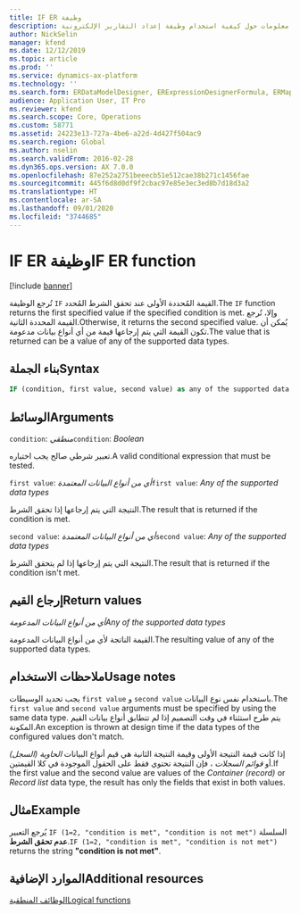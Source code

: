 ```yaml
---
title: IF ER وظيفة
description: يوفر هذا الموضوع معلومات حول كيفية استخدام وظيفة إعداد التقارير الإلكترونية IF (ER).
author: NickSelin
manager: kfend
ms.date: 12/12/2019
ms.topic: article
ms.prod: ''
ms.service: dynamics-ax-platform
ms.technology: ''
ms.search.form: ERDataModelDesigner, ERExpressionDesignerFormula, ERMappedFormatDesigner, ERModelMappingDesigner
audience: Application User, IT Pro
ms.reviewer: kfend
ms.search.scope: Core, Operations
ms.custom: 58771
ms.assetid: 24223e13-727a-4be6-a22d-4d427f504ac9
ms.search.region: Global
ms.author: nselin
ms.search.validFrom: 2016-02-28
ms.dyn365.ops.version: AX 7.0.0
ms.openlocfilehash: 87e252a2751beeecb51e512cae38b271c1456fae
ms.sourcegitcommit: 445f6d8d0df9f2cbac97e85e3ec3ed8b7d18d3a2
ms.translationtype: HT
ms.contentlocale: ar-SA
ms.lasthandoff: 09/01/2020
ms.locfileid: "3744685"
---
```

# <a name="if-er-function"></a><span data-ttu-id="0129f-103">IF ER وظيفة</span><span class="sxs-lookup"><span data-stu-id="0129f-103">IF ER function</span></span>

[!include [banner](../includes/banner.md)]

<span data-ttu-id="0129f-104">تُرجع الوظيفة `IF` القيمة المُحددة الأولى عند تحقق الشرط المُحدد.</span><span class="sxs-lookup"><span data-stu-id="0129f-104">The `IF` function returns the first specified value if the specified condition is met.</span></span> <span data-ttu-id="0129f-105">وإلا، تُرجع القيمة المحددة الثانية.</span><span class="sxs-lookup"><span data-stu-id="0129f-105">Otherwise, it returns the second specified value.</span></span> <span data-ttu-id="0129f-106">يُمكن أن تكون القيمة التي يتم إرجاعها قيمة من أي أنواع بيانات مدعومة.</span><span class="sxs-lookup"><span data-stu-id="0129f-106">The value that is returned can be a value of any of the supported data types.</span></span>

## <a name="syntax"></a><span data-ttu-id="0129f-107">بناء الجملة</span><span class="sxs-lookup"><span data-stu-id="0129f-107">Syntax</span></span>

```vb
IF (condition, first value, second value) as any of the supported data types
```

## <a name="arguments"></a><span data-ttu-id="0129f-108">الوسائط</span><span class="sxs-lookup"><span data-stu-id="0129f-108">Arguments</span></span>

<span data-ttu-id="0129f-109">`condition`: *منطقي*</span><span class="sxs-lookup"><span data-stu-id="0129f-109">`condition`: *Boolean*</span></span>

<span data-ttu-id="0129f-110">تعبير شرطي صالح يجب اختباره.</span><span class="sxs-lookup"><span data-stu-id="0129f-110">A valid conditional expression that must be tested.</span></span>

<span data-ttu-id="0129f-111">`first value`: *أي من أنواع البيانات المعتمدة*</span><span class="sxs-lookup"><span data-stu-id="0129f-111">`first value`: *Any of the supported data types*</span></span>

<span data-ttu-id="0129f-112">النتيجة التي يتم إرجاعها إذا تحقق الشرط.</span><span class="sxs-lookup"><span data-stu-id="0129f-112">The result that is returned if the condition is met.</span></span>

<span data-ttu-id="0129f-113">`second value`: *أي من أنواع البيانات المعتمدة*</span><span class="sxs-lookup"><span data-stu-id="0129f-113">`second value`: *Any of the supported data types*</span></span>

<span data-ttu-id="0129f-114">النتيجة التي يتم إرجاعها إذا لم يتحقق الشرط.</span><span class="sxs-lookup"><span data-stu-id="0129f-114">The result that is returned if the condition isn't met.</span></span>

## <a name="return-values"></a><span data-ttu-id="0129f-115">إرجاع القيم</span><span class="sxs-lookup"><span data-stu-id="0129f-115">Return values</span></span>

<span data-ttu-id="0129f-116">*أي من أنواع البيانات المدعومة*</span><span class="sxs-lookup"><span data-stu-id="0129f-116">*Any of the supported data types*</span></span>

<span data-ttu-id="0129f-117">القيمة الناتجة لأي من أنواع البيانات المدعومة.</span><span class="sxs-lookup"><span data-stu-id="0129f-117">The resulting value of any of the supported data types.</span></span>

## <a name="usage-notes"></a><span data-ttu-id="0129f-118">ملاحظات الاستخدام</span><span class="sxs-lookup"><span data-stu-id="0129f-118">Usage notes</span></span>

<span data-ttu-id="0129f-119">يجب تحديد الوسيطات `first value` و `second value` باستخدام نفس نوع البيانات.</span><span class="sxs-lookup"><span data-stu-id="0129f-119">The `first value` and `second value` arguments must be specified by using the same data type.</span></span> <span data-ttu-id="0129f-120">يتم طرح استثناء في وقت التصميم إذا لم تتطابق أنواع بيانات القيم المكونة.</span><span class="sxs-lookup"><span data-stu-id="0129f-120">An exception is thrown at design time if the data types of the configured values don't match.</span></span>

<span data-ttu-id="0129f-121">إذا كانت قيمة النتيجة الأولى وقيمة النتيجة الثانية هي قيم أنواع البيانات *الحاوية (السجل)* أو *قوائم السجلات* ، فإن النتيجة تحتوي فقط على الحقول الموجودة في كلا القيمتين.</span><span class="sxs-lookup"><span data-stu-id="0129f-121">If the first value and the second value are values of the *Container (record)* or *Record list* data type, the result has only the fields that exist in both values.</span></span>

## <a name="example"></a><span data-ttu-id="0129f-122">مثال</span><span class="sxs-lookup"><span data-stu-id="0129f-122">Example</span></span>

<span data-ttu-id="0129f-123">يُرجع التعبير `IF (1=2, "condition is met", "condition is not met")` السلسلة **عدم تحقق الشرط**.</span><span class="sxs-lookup"><span data-stu-id="0129f-123">`IF (1=2, "condition is met", "condition is not met")` returns the string **"condition is not met"**.</span></span>

## <a name="additional-resources"></a><span data-ttu-id="0129f-124">الموارد الإضافية</span><span class="sxs-lookup"><span data-stu-id="0129f-124">Additional resources</span></span>

[<span data-ttu-id="0129f-125">الوظائف المنطقية</span><span class="sxs-lookup"><span data-stu-id="0129f-125">Logical functions</span></span>](er-functions-category-logical.md)
